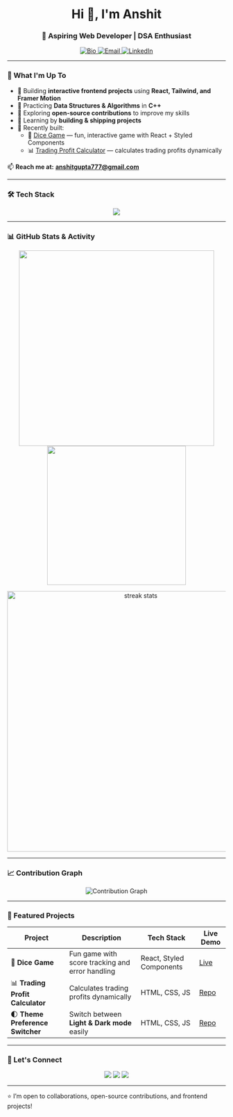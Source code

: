 <h1 align="center">Hi 👋, I'm Anshit</h1>
<h3 align="center">🚀 Aspiring Web Developer | DSA Enthusiast </h3>

<p align="center">
  <a href="https://anshit-gupta.github.io/Anshit-bio/" target="_blank">
    <img src="https://img.shields.io/badge/Bio-4CAF50?style=for-the-badge&logo=google-chrome&logoColor=white" alt="Bio"/>
  </a>
  <a href="mailto:anshitgupta777@gmail.com">
    <img src="https://img.shields.io/badge/Email-D14836?style=for-the-badge&logo=gmail&logoColor=white" alt="Email"/>
  </a>
  <a href="https://www.linkedin.com/in/anshit-gupta-2b2247365/">
    <img src="https://img.shields.io/badge/LinkedIn-0A66C2?style=for-the-badge&logo=linkedin&logoColor=white" alt="LinkedIn"/>
  </a>
</p>

---

### 🧠 What I'm Up To

- 🔹 Building **interactive frontend projects** using **React, Tailwind, and Framer Motion**
- 🔹 Practicing **Data Structures & Algorithms** in **C++**
- 🔹 Exploring **open-source contributions** to improve my skills
- 🔹 Learning by **building & shipping projects**  
- 🔹 Recently built:  
  - 🎲 [Dice Game](https://anshit-dice-game.vercel.app/) — fun, interactive game with React + Styled Components  
  - 📊 [Trading Profit Calculator](https://github.com/Anshit-Gupta/Trading-Profit-Calculator) — calculates trading profits dynamically  

📫 **Reach me at:** **[anshitgupta777@gmail.com](mailto:anshitgupta777@gmail.com)**  

---

### 🛠️ Tech Stack

<p align="center">
  <img src="https://skillicons.dev/icons?i=html,css,js,react,tailwind,cpp,python,git,github,vscode" />
</p>

---

### 📊 GitHub Stats & Activity

<p align="center">
  <img src="https://github-readme-stats.vercel.app/api?username=Anshit-Gupta&show_icons=true&theme=tokyonight&include_all_commits=true&count_private=true" width="450"/>
  <img src="https://github-readme-stats.vercel.app/api/top-langs/?username=Anshit-Gupta&layout=compact&theme=tokyonight" width="320"/>
</p>

<p align="center">
  <img src="https://github-readme-streak-stats.herokuapp.com/?user=Anshit-Gupta&theme=tokyonight" alt="streak stats" width="600"/>
</p>

---

### 📈 Contribution Graph

<p align="center">
  <img src="https://github-readme-activity-graph.vercel.app/graph?username=Anshit-Gupta&theme=tokyo-night" alt="Contribution Graph"/>
</p>

---

### 🌟 Featured Projects

| Project | Description | Tech Stack | Live Demo |
|--------|------------|------------|-----------|
| 🎲 **Dice Game** | Fun game with score tracking and error handling | React, Styled Components | [Live](https://anshit-dice-game.vercel.app/) |
| 📊 **Trading Profit Calculator** | Calculates trading profits dynamically | HTML, CSS, JS | [Repo](https://github.com/Anshit-Gupta/Trading-Profit-Calculator) |
| 🌓 **Theme Preference Switcher** | Switch between **Light & Dark mode** easily | HTML, CSS, JS | [Repo](https://github.com/Anshit-Gupta/Theme-Preference-Switcher) |

---

### 🔗 Let's Connect

<p align="center">
  <a href="https://github.com/Anshit-Gupta"><img src="https://img.shields.io/badge/GitHub-181717?style=for-the-badge&logo=github&logoColor=white"/></a>
  <a href="https://www.linkedin.com/in/anshit-gupta-2b2247365/"><img src="https://img.shields.io/badge/LinkedIn-0077B5?style=for-the-badge&logo=linkedin&logoColor=white"/></a>
  <a href="mailto:anshitgupta777@gmail.com"><img src="https://img.shields.io/badge/Email-EA4335?style=for-the-badge&logo=gmail&logoColor=white"/></a>
</p>

---

⭐ I’m open to collaborations, open-source contributions, and frontend projects!
